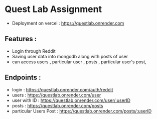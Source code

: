  # **Quest Lab Assignment** 
- Deployment on vercel : https://questlab.onrender.com

## Features :
- Login through Reddit
- Saving user data into mongodb along with posts of user
- can access 
users ,
particular user ,
posts ,
particular user's post,


## Endpoints :
- login : https://questlab.onrender.com/auth/reddit
- users : https://questlab.onrender.com/user
- user with ID : https://questlab.onrender.com/user/:userID
- posts : https://questlab.onrender.com/posts
- particular Users Post : https://questlab.onrender.com/posts/:userID

